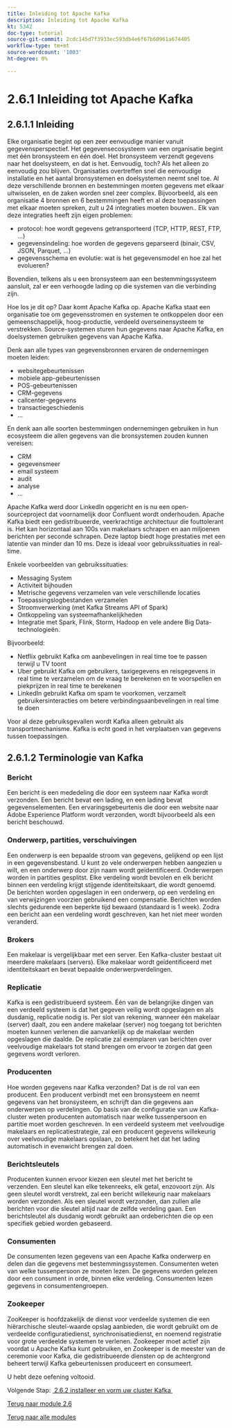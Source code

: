 ```yaml
---
title: Inleiding tot Apache Kafka
description: Inleiding tot Apache Kafka
kt: 5342
doc-type: tutorial
source-git-commit: 2cdc145d7f3933ec593db4e6f67b60961a674405
workflow-type: tm+mt
source-wordcount: '1003'
ht-degree: 0%

---
```


# 2.6.1 Inleiding tot Apache Kafka

## 2.6.1.1 Inleiding

Elke organisatie begint op een zeer eenvoudige manier vanuit gegevensperspectief. Het gegevensecosysteem van een organisatie begint met één bronsysteem en één doel. Het bronsysteem verzendt gegevens naar het doelsysteem, en dat is het. Eenvoudig, toch?
Als het alleen zo eenvoudig zou blijven. Organisaties overtreffen snel die eenvoudige installatie en het aantal bronsystemen en doelsystemen neemt snel toe. Al deze verschillende bronnen en bestemmingen moeten gegevens met elkaar uitwisselen, en de zaken worden snel zeer complex.
Bijvoorbeeld, als een organisatie 4 bronnen en 6 bestemmingen heeft en al deze toepassingen met elkaar moeten spreken, zult u 24 integraties moeten bouwen.. Elk van deze integraties heeft zijn eigen problemen:

- protocol: hoe wordt gegevens getransporteerd (TCP, HTTP, REST, FTP, ...)
- gegevensindeling: hoe worden de gegevens geparseerd (binair, CSV, JSON, Parquet, ...)
- gegevensschema en evolutie: wat is het gegevensmodel en hoe zal het evolueren?

Bovendien, telkens als u een bronsysteem aan een bestemmingssysteem aansluit, zal er een verhoogde lading op die systemen van die verbinding zijn.

Hoe los je dit op? Daar komt Apache Kafka op. Apache Kafka staat een organisatie toe om gegevensstromen en systemen te ontkoppelen door een gemeenschappelijk, hoog-productie, verdeeld overseinensysteem te verstrekken. Source-systemen sturen hun gegevens naar Apache Kafka, en doelsystemen gebruiken gegevens van Apache Kafka.

Denk aan alle types van gegevensbronnen ervaren de ondernemingen moeten leiden:

- websitegebeurtenissen
- mobiele app-gebeurtenissen
- POS-gebeurtenissen
- CRM-gegevens
- callcenter-gegevens
- transactiegeschiedenis
- ...

En denk aan alle soorten bestemmingen ondernemingen gebruiken in hun ecosysteem die allen gegevens van die bronsystemen zouden kunnen vereisen:

- CRM
- gegevensmeer
- email systeem
- audit
- analyse
- ...

Apache Kafka werd door LinkedIn opgericht en is nu een open-sourceproject dat voornamelijk door Confluent wordt onderhouden.
Apache Kafka biedt een gedistribueerde, veerkrachtige architectuur die fouttolerant is. Het kan horizontaal aan 100s van makelaars schrapen en aan miljoenen berichten per seconde schrapen. Deze laptop biedt hoge prestaties met een latentie van minder dan 10 ms. Deze is ideaal voor gebruikssituaties in real-time.

Enkele voorbeelden van gebruikssituaties:

- Messaging System
- Activiteit bijhouden
- Metrische gegevens verzamelen van vele verschillende locaties
- Toepassingslogbestanden verzamelen
- Stroomverwerking (met Kafka Streams API of Spark)
- Ontkoppeling van systeemafhankelijkheden
- Integratie met Spark, Flink, Storm, Hadoop en vele andere Big Data-technologieën.

Bijvoorbeeld:

- Netflix gebruikt Kafka om aanbevelingen in real time toe te passen terwijl u TV toont
- Uber gebruikt Kafka om gebruikers, taxigegevens en reisgegevens in real time te verzamelen om de vraag te berekenen en te voorspellen en piekprijzen in real time te berekenen
- LinkedIn gebruikt Kafka om spam te voorkomen, verzamelt gebruikersinteracties om betere verbindingsaanbevelingen in real time te doen

Voor al deze gebruiksgevallen wordt Kafka alleen gebruikt als transportmechanisme. Kafka is echt goed in het verplaatsen van gegevens tussen toepassingen.

## 2.6.1.2 Terminologie van Kafka

### Bericht

Een bericht is een mededeling die door een systeem naar Kafka wordt verzonden. Een bericht bevat een lading, en een lading bevat gegevenselementen. Een ervaringsgebeurtenis die door een website naar Adobe Experience Platform wordt verzonden, wordt bijvoorbeeld als een bericht beschouwd.

### Onderwerp, partities, verschuivingen

Een onderwerp is een bepaalde stroom van gegevens, gelijkend op een lijst in een gegevensbestand. U kunt zo vele onderwerpen hebben aangezien u wilt, en een onderwerp door zijn naam wordt geïdentificeerd. Onderwerpen worden in partities gesplitst. Elke verdeling wordt bevolen en elk bericht binnen een verdeling krijgt stijgende identiteitskaart, die **&#x200B;**&#x200B;wordt genoemd. De berichten worden opgeslagen in een onderwerp, op een verdeling en van verwijzingen voorzien gebruikend een compensatie. Berichten worden slechts gedurende een beperkte tijd bewaard (standaard is 1 week). Zodra een bericht aan een verdeling wordt geschreven, kan het niet meer worden veranderd.

### Brokers

Een makelaar is vergelijkbaar met een server. Een Kafka-cluster bestaat uit meerdere makelaars (servers). Elke makelaar wordt geïdentificeerd met identiteitskaart en bevat bepaalde onderwerpverdelingen.

### Replicatie

Kafka is een gedistribueerd systeem. Één van de belangrijke dingen van een verdeeld systeem is dat het gegeven veilig wordt opgeslagen en als dusdanig, replicatie nodig is. Per slot van rekening, wanneer één makelaar (server) daalt, zou een andere makelaar (server) nog toegang tot berichten moeten kunnen verlenen die aanvankelijk op de makelaar werden opgeslagen die daalde. De replicatie zal exemplaren van berichten over veelvoudige makelaars tot stand brengen om ervoor te zorgen dat geen gegevens wordt verloren.

### Producenten

Hoe worden gegevens naar Kafka verzonden? Dat is de rol van een producent. Een producent verbindt met een bronsysteem en neemt gegevens van het bronsysteem, en schrijft dan die gegevens aan onderwerpen op verdelingen. Op basis van de configuratie van uw Kafka-cluster weten producenten automatisch naar welke tussenpersoon en partitie moet worden geschreven. In een verdeeld systeem met veelvoudige makelaars en replicatiestrategie, zal een producent gegevens willekeurig over veelvoudige makelaars opslaan, zo betekent het dat het lading automatisch in evenwicht brengen zal doen.

### Berichtsleutels

Producenten kunnen ervoor kiezen een sleutel met het bericht te verzenden. Een sleutel kan elke tekenreeks, elk getal, enzovoort zijn. Als geen sleutel wordt verstrekt, zal een bericht willekeurig naar makelaars worden verzonden. Als een sleutel wordt verzonden, dan zullen alle berichten voor die sleutel altijd naar de zelfde verdeling gaan. Een berichtsleutel als dusdanig wordt gebruikt aan ordeberichten die op een specifiek gebied worden gebaseerd.

### Consumenten

De consumenten lezen gegevens van een Apache Kafka onderwerp en delen dan die gegevens met bestemmingssystemen. Consumenten weten van welke tussenpersoon ze moeten lezen. De gegevens worden gelezen door een consument in orde, binnen elke verdeling. Consumenten lezen gegevens in consumentengroepen.

### Zookeeper

ZooKeeper is hoofdzakelijk de dienst voor verdeelde systemen die een hiërarchische sleutel-waarde opslag aanbieden, die wordt gebruikt om de verdeelde configuratiedienst, synchronisatiedienst, en noemend registratie voor grote verdeelde systemen te verlenen. Zookeeper moet actief zijn voordat u Apache Kafka kunt gebruiken, en Zookeeper is de meester van de ceremonie voor Kafka, die gedistribueerde diensten op de achtergrond beheert terwijl Kafka gebeurtenissen produceert en consumeert.

U hebt deze oefening voltooid.

Volgende Stap: [&#x200B; 2.6.2 installeer en vorm uw cluster Kafka &#x200B;](./ex2.md)

[Terug naar module 2.6](./aep-apache-kafka.md)

[Terug naar alle modules](../../../overview.md)
